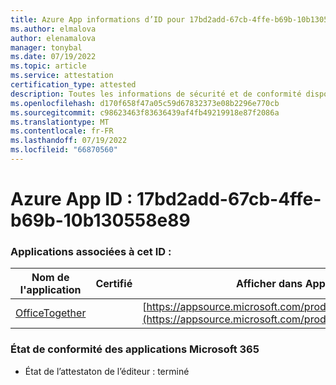 ```yaml
---
title: Azure App informations d’ID pour 17bd2add-67cb-4ffe-b69b-10b130558e89
ms.author: elmalova
author: elenamalova
manager: tonybal
ms.date: 07/19/2022
ms.topic: article
ms.service: attestation
certification_type: attested
description: Toutes les informations de sécurité et de conformité disponibles pour 17bd2add-67cb-4ffe-b69b-10b130558e89.
ms.openlocfilehash: d170f658f47a05c59d67832373e08b2296e770cb
ms.sourcegitcommit: c98623463f83636439af4fb49219918e87f2086a
ms.translationtype: MT
ms.contentlocale: fr-FR
ms.lasthandoff: 07/19/2022
ms.locfileid: "66870560"
---
```

# <a name="azure-app-id-17bd2add-67cb-4ffe-b69b-10b130558e89"></a>Azure App ID : 17bd2add-67cb-4ffe-b69b-10b130558e89


### <a name="apps-associated-with-this-id"></a>Applications associées à cet ID :
| **Nom de l'application** | **Certifié** | **Afficher dans AppSource** |
|--------------|---------------|-----------------------|
| [OfficeTogether](../forward/WA200003767.md) |  | [https://appsource.microsoft.com/product/office/WA200003767](https://appsource.microsoft.com/product/office/WA200003767) |

### <a name="microsoft-365-app-compliance-status"></a>État de conformité des applications Microsoft 365
- État de l’attestaton de l’éditeur : terminé
